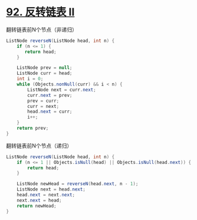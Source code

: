 # [92. 反转链表 II](https://leetcode.cn/problems/reverse-linked-list-ii/)

翻转链表前N个节点（非递归）
```java
ListNode reverseN(ListNode head, int n) {
    if (n <= 1) {
       return head;
    }

    ListNode prev = null;
    ListNode curr = head;
    int i = 0;
    while (Objects.nonNull(curr) && i < n) {
        ListNode next = curr.next;
        curr.next = prev;
        prev = curr;
        curr = next;
        head.next = curr;
        i++;
    }
    return prev;
}
```

翻转链表前N个节点（递归）
```java
ListNode reverseN(ListNode head, int n) {
    if (n <= 1 || Objects.isNull(head) || Objects.isNull(head.next)) {
        return head;
    }

    ListNode newHead = reverseN(head.next, n - 1);
    ListNode next = head.next;
    head.next = next.next;
    next.next = head;
    return newHead;
}
```
